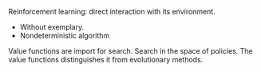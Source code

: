 Reinforcement learning: direct interaction with its environment.
* Without exemplary.
* Nondeterministic algorithm

Value functions are import for search. Search in the space of policies.
The value functions distinguishes it from evolutionary methods.

